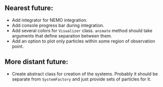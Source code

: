 ## Nearest future:
* Add integrator for NEMO integration.
* Add console progress bar during integration.
* Add several colors for ```Visualizer``` class. ```animate``` method should take arguments that define separation between them.
* Add an option to plot only particles within some region of observation point.

## More distant future:
* Create abstract class for creation of the systems. Probably it should be separate from ```SystemFactory``` and just provide sets of particles for it.